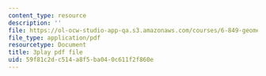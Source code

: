 ```yaml
---
content_type: resource
description: ''
file: https://ol-ocw-studio-app-qa.s3.amazonaws.com/courses/6-849-geometric-folding-algorithms-linkages-origami-polyhedra-fall-2012/59f81c2dc514a8f5ba040c611f2f860e_ShvQYLXCjos.pdf
file_type: application/pdf
resourcetype: Document
title: 3play pdf file
uid: 59f81c2d-c514-a8f5-ba04-0c611f2f860e
---
```

